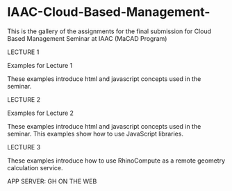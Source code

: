# IAAC-Cloud-Based-Management-

This is the gallery of the assignments for the final submission for Cloud Based Management Seminar at IAAC (MaCAD Program)

LECTURE 1

Examples for Lecture 1

These examples introduce html and javascript concepts used in the seminar.



LECTURE 2

Examples for Lecture 2

These examples introduce html and javascript concepts used in the seminar. This examples show how to use JavaScript libraries.



LECTURE 3

These examples introduce how to use RhinoCompute as a remote geometry calculation service.


APP SERVER: GH ON THE WEB




